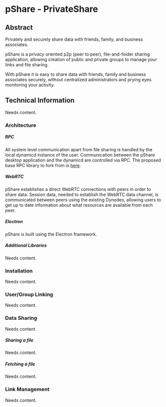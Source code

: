 # pShare - PrivateShare

## Abstract

Privately and securely share data with friends, family, and business associates.

pShare is a privacy oriented p2p (peer to peer), file-and-folder sharing application, allowing creation of public and private groups to manage your links and file sharing.

With pShare it is easy to share data with friends, family and business associates securely, without centralized administrators and prying eyes monitoring your activity.

## Technical Information

Needs content.

### Architecture

##### RPC

All system level communication apart from file sharing is handled by the local dynamicd instance of the user. Communication between the pShare desktop application and the dynamicd are controlled via RPC. The proposed base RPC library to fork from is [here](https://github.com/ruimarinho/bitcoin-core).

##### WebRTC

pShare establishes a direct WebRTC connections with peers in order to share data. Session data, needed to establish the WebRTC data channel, is communicated between peers using the existing Dynodes, allowing users to get up to date information about what resources are available from each peer.

##### Electron

pShare is built using the Electron framework.

##### Additional Libraries

Needs content.

### Installation

Needs content.

### User/Group Linking

Needs content.

### Data Sharing

Needs content.

##### Sharing a file

Needs content.

##### Fetching a file

Needs content.

### Link Management

Needs content.



